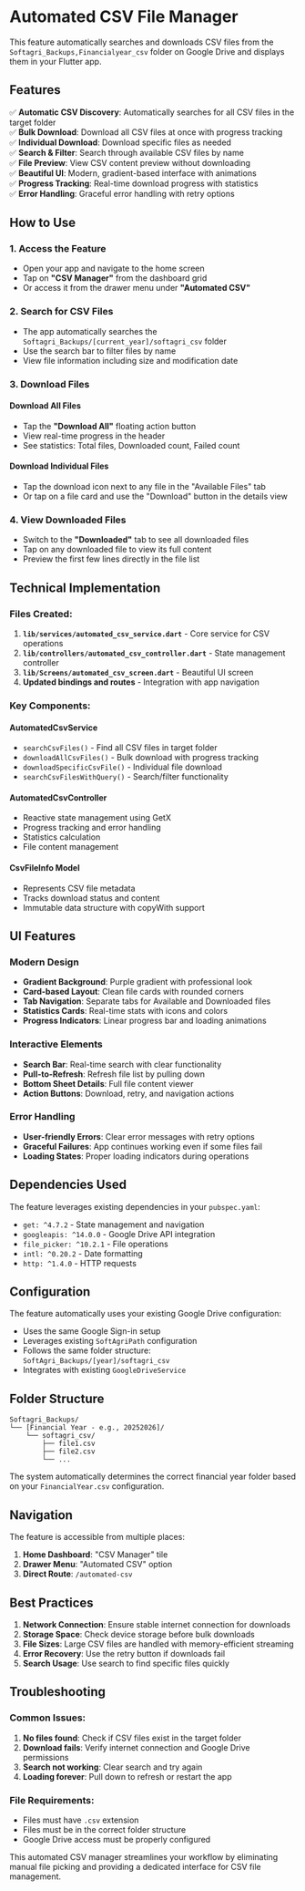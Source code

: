 # Automated CSV File Manager

This feature automatically searches and downloads CSV files from the `Softagri_Backups,Financialyear_csv` folder on Google Drive and displays them in your Flutter app.

## Features

✅ **Automatic CSV Discovery**: Automatically searches for all CSV files in the target folder  
✅ **Bulk Download**: Download all CSV files at once with progress tracking  
✅ **Individual Download**: Download specific files as needed  
✅ **Search & Filter**: Search through available CSV files by name  
✅ **File Preview**: View CSV content preview without downloading  
✅ **Beautiful UI**: Modern, gradient-based interface with animations  
✅ **Progress Tracking**: Real-time download progress with statistics  
✅ **Error Handling**: Graceful error handling with retry options  

## How to Use

### 1. Access the Feature
- Open your app and navigate to the home screen
- Tap on **"CSV Manager"** from the dashboard grid
- Or access it from the drawer menu under **"Automated CSV"**

### 2. Search for CSV Files
- The app automatically searches the `Softagri_Backups/[current_year]/softagri_csv` folder
- Use the search bar to filter files by name
- View file information including size and modification date

### 3. Download Files

#### Download All Files
- Tap the **"Download All"** floating action button
- View real-time progress in the header
- See statistics: Total files, Downloaded count, Failed count

#### Download Individual Files
- Tap the download icon next to any file in the "Available Files" tab
- Or tap on a file card and use the "Download" button in the details view

### 4. View Downloaded Files
- Switch to the **"Downloaded"** tab to see all downloaded files
- Tap on any downloaded file to view its full content
- Preview the first few lines directly in the file list

## Technical Implementation

### Files Created:
1. **`lib/services/automated_csv_service.dart`** - Core service for CSV operations
2. **`lib/controllers/automated_csv_controller.dart`** - State management controller
3. **`lib/Screens/automated_csv_screen.dart`** - Beautiful UI screen
4. **Updated bindings and routes** - Integration with app navigation

### Key Components:

#### AutomatedCsvService
- `searchCsvFiles()` - Find all CSV files in target folder
- `downloadAllCsvFiles()` - Bulk download with progress tracking
- `downloadSpecificCsvFile()` - Individual file download
- `searchCsvFilesWithQuery()` - Search/filter functionality

#### AutomatedCsvController
- Reactive state management using GetX
- Progress tracking and error handling
- Statistics calculation
- File content management

#### CsvFileInfo Model
- Represents CSV file metadata
- Tracks download status and content
- Immutable data structure with copyWith support

## UI Features

### Modern Design
- **Gradient Background**: Purple gradient with professional look
- **Card-based Layout**: Clean file cards with rounded corners
- **Tab Navigation**: Separate tabs for Available and Downloaded files
- **Statistics Cards**: Real-time stats with icons and colors
- **Progress Indicators**: Linear progress bar and loading animations

### Interactive Elements
- **Search Bar**: Real-time search with clear functionality
- **Pull-to-Refresh**: Refresh file list by pulling down
- **Bottom Sheet Details**: Full file content viewer
- **Action Buttons**: Download, retry, and navigation actions

### Error Handling
- **User-friendly Errors**: Clear error messages with retry options
- **Graceful Failures**: App continues working even if some files fail
- **Loading States**: Proper loading indicators during operations

## Dependencies Used

The feature leverages existing dependencies in your `pubspec.yaml`:
- `get: ^4.7.2` - State management and navigation
- `googleapis: ^14.0.0` - Google Drive API integration
- `file_picker: ^10.2.1` - File operations
- `intl: ^0.20.2` - Date formatting
- `http: ^1.4.0` - HTTP requests

## Configuration

The feature automatically uses your existing Google Drive configuration:
- Uses the same Google Sign-in setup
- Leverages existing `SoftAgriPath` configuration
- Follows the same folder structure: `SoftAgri_Backups/[year]/softagri_csv`
- Integrates with existing `GoogleDriveService`

## Folder Structure

```
Softagri_Backups/
└── [Financial Year - e.g., 20252026]/
    └── softagri_csv/
        ├── file1.csv
        ├── file2.csv
        └── ...
```

The system automatically determines the correct financial year folder based on your `FinancialYear.csv` configuration.

## Navigation

The feature is accessible from multiple places:
1. **Home Dashboard**: "CSV Manager" tile
2. **Drawer Menu**: "Automated CSV" option
3. **Direct Route**: `/automated-csv`

## Best Practices

1. **Network Connection**: Ensure stable internet connection for downloads
2. **Storage Space**: Check device storage before bulk downloads
3. **File Sizes**: Large CSV files are handled with memory-efficient streaming
4. **Error Recovery**: Use the retry button if downloads fail
5. **Search Usage**: Use search to find specific files quickly

## Troubleshooting

### Common Issues:
1. **No files found**: Check if CSV files exist in the target folder
2. **Download fails**: Verify internet connection and Google Drive permissions
3. **Search not working**: Clear search and try again
4. **Loading forever**: Pull down to refresh or restart the app

### File Requirements:
- Files must have `.csv` extension
- Files must be in the correct folder structure
- Google Drive access must be properly configured

This automated CSV manager streamlines your workflow by eliminating manual file picking and providing a dedicated interface for CSV file management.